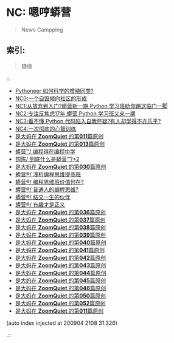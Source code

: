 # NC: 嗯哼蟒营
> News Campping

## 索引:
> 随缘

::.

- [ Pythoneer 如何科学的增殖同类?](181012-preNC-pythoneer-growthup.md)
- [ NC0:一个自毁倾向社区的形成](190711-NC101-self-destruction.md)
- [ NC1:从放弃到入门?蟒营新一期 Python 学习班助你踢这临门一脚](190902-3py-what-is-camp.md)
- [ NC2:专注反焦虑17年:蟒营 Python 学习班又来一期](190905-3py-just101camp.md)
- [ NC3:看不懂 Python 代码陷入自我怀疑?有人却学得不亦乐乎?](191103-4py-how2joy-coding.md)
- [ NC4:一次彻底的心智训练](200202-NC4-what-is5py.md)
- [是大妈在 **ZoomQuiet** 的第**011**篇原创](200315-ZoomQuiet-IMHO-whatis-online-course.md)
- [是大妈在 **ZoomQuiet** 的第**013**篇原创](200401-ZoomQuiet-IMHO-whatis-101camp.md)
- [ 蟒营™/ 编程得在编程中学](200512-ZoomQuiet-6py-learn-in-coding.md)
- [ 钩陈/ 到底什么是蟒营™?+2](200531-ZoomQuiet-OldTouch-what101camp3.md)
- [是大妈在 **ZoomQuiet** 的第**030**篇原创](200604-ZoomQuiet-9py-all-goal4u.md)
- [ 蟒营®/ 浅析编程思维提高班](200606-ZoomQuiet-9py-simple101camp.md)
- [ 蟒营®/ 编程思维班价值何在?](200606-ZoomQuiet-9py-worth101camp.md)
- [ 蟒营®/ 普通人的编程思维?](200607-ZoomQuiet-9py-101programming.md)
- [ 蟒营®/ 结交一生的伙伴](200610-ZoomQuiet-9py-101friends.md)
- [ 蟒营®/ 有趣才是正义](200611-ZoomQuiet-9py-101funny.md)
- [是大妈在 **ZoomQuiet** 的第**036**篇原创](200614-ZoomQuiet-9py-pure101.md)
- [是大妈在 **ZoomQuiet** 的第**037**篇原创](200618-ZoomQuiet-9py-fake101.md)
- [是大妈在 **ZoomQuiet** 的第**038**篇原创](200630-ZoomQuiet-10py-wtf-can-coding.md)
- [是大妈在 **ZoomQuiet** 的第**039**篇原创](200703-ZoomQuiet-10py-wtfc-0.md)
- [是大妈在 **ZoomQuiet** 的第**040**篇原创](200706-ZoomQuiet-10py-wtfc-1.md)
- [是大妈在 **ZoomQuiet** 的第**041**篇原创](200708-ZoomQuiet-10py-wtfc-2.md)
- [是大妈在 **ZoomQuiet** 的第**042**篇原创](200711-ZoomQuiet-10py-wtfc-3.md)
- [是大妈在 **ZoomQuiet** 的第**043**篇原创](200712-ZoomQuiet-10py-wtfc-4.md)
- [是大妈在 **ZoomQuiet** 的第**044**篇原创](200714-ZoomQuiet-10py-wtfc-5.md)
- [是大妈在 **ZoomQuiet** 的第**045**篇原创](200716-ZoomQuiet-10py-wtfc-6.md)
- [是大妈在 **ZoomQuiet** 的第**048**篇原创](200721-ZoomQuiet-10py-wtfc-7.md)
- [是大妈在 **ZoomQuiet** 的第**050**篇原创](200801-ZoomQuiet-10py-wtfc-8.md)
- [是大妈在 **ZoomQuiet** 的第**052**篇原创](200811-ZoomQuiet-wtf-coding-mind.md)
- [是大妈在 **ZoomQuiet** 的第**011**篇原创](200816-ZoomQuiet-wtf-online-course.md)

(auto index injected at 200904 2108 31.326) 

.::


